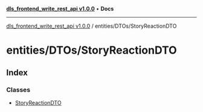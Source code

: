 [**dls_frontend_write_rest_api v1.0.0**](../../../README.md) • **Docs**

***

[dls_frontend_write_rest_api v1.0.0](../../../modules.md) / entities/DTOs/StoryReactionDTO

# entities/DTOs/StoryReactionDTO

## Index

### Classes

- [StoryReactionDTO](classes/StoryReactionDTO.md)
